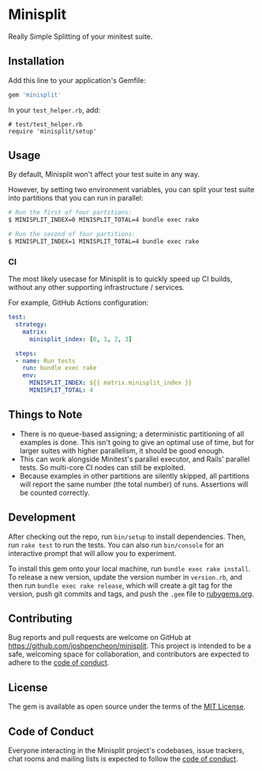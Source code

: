 # Minisplit

Really Simple Splitting of your minitest suite.

## Installation

Add this line to your application's Gemfile:

```ruby
gem 'minisplit'
```

In your `test_helper.rb`, add:

```
# test/test_helper.rb
require 'minisplit/setup'
```

## Usage

By default, Minisplit won't affect your test suite in any way.

However, by setting two environment variables, you can split your test suite into partitions that you can run in parallel:

```bash
# Run the first of four partitions:
$ MINISPLIT_INDEX=0 MINISPLIT_TOTAL=4 bundle exec rake

# Run the second of four partitions:
$ MINISPLIT_INDEX=1 MINISPLIT_TOTAL=4 bundle exec rake
```

### CI

The most likely usecase for Minisplit is to quickly speed up CI builds, without any other supporting infrastructure / services.

For example, GitHub Actions configuration:

```yaml
test:
  strategy:
    matrix:
      minisplit_index: [0, 1, 2, 3]

  steps:
  - name: Run tests
    run: bundle exec rake
    env:
      MINISPLIT_INDEX: ${{ matrix.minisplit_index }}
      MINISPLIT_TOTAL: 4

```

## Things to Note

* There is no queue-based assigning; a deterministic partitioning of all examples is done. This isn't going to give an optimal use of time, but for larger suites with higher parallelism, it should be good enough.
* This can work alongside Minitest's parallel executor, and Rails' parallel tests. So multi-core CI nodes can still be exploited.
* Because examples in other partitions are silently skipped, all partitions will report the same number (the total number) of runs. Assertions will be counted correctly.

## Development

After checking out the repo, run `bin/setup` to install dependencies. Then, run `rake test` to run the tests. You can also run `bin/console` for an interactive prompt that will allow you to experiment.

To install this gem onto your local machine, run `bundle exec rake install`. To release a new version, update the version number in `version.rb`, and then run `bundle exec rake release`, which will create a git tag for the version, push git commits and tags, and push the `.gem` file to [rubygems.org](https://rubygems.org).

## Contributing

Bug reports and pull requests are welcome on GitHub at https://github.com/joshpencheon/minisplit. This project is intended to be a safe, welcoming space for collaboration, and contributors are expected to adhere to the [code of conduct](https://github.com/joshpencheon/minisplit/blob/master/CODE_OF_CONDUCT.md).


## License

The gem is available as open source under the terms of the [MIT License](https://opensource.org/licenses/MIT).

## Code of Conduct

Everyone interacting in the Minisplit project's codebases, issue trackers, chat rooms and mailing lists is expected to follow the [code of conduct](https://github.com/joshpencheon/minisplit/blob/master/CODE_OF_CONDUCT.md).
